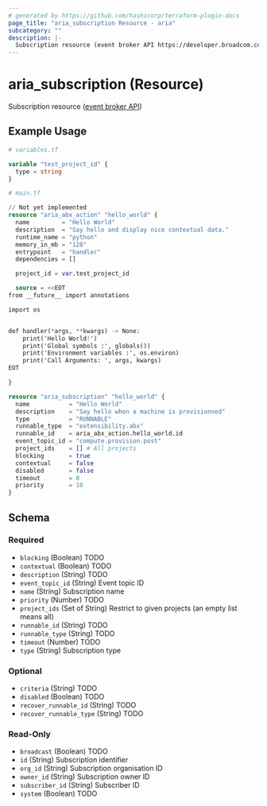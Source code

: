 ```yaml
---
# generated by https://github.com/hashicorp/terraform-plugin-docs
page_title: "aria_subscription Resource - aria"
subcategory: ""
description: |-
  Subscription resource (event broker API https://developer.broadcom.com/xapis/vrealize-automation-event-broker-service-api/latest/subscription/)
---
```


# aria_subscription (Resource)

Subscription resource ([event broker API](https://developer.broadcom.com/xapis/vrealize-automation-event-broker-service-api/latest/subscription/))

## Example Usage

```terraform
# variables.tf

variable "test_project_id" {
  type = string
}

# main.tf

// Not yet implemented
resource "aria_abx_action" "hello_world" {
  name         = "Hello World"
  description  = "Say hello and display nice contextual data."
  runtime_name = "python"
  memory_in_mb = "128"
  entrypoint   = "handler"
  dependencies = []

  project_id = var.test_project_id

  source = <<EOT
from __future__ import annotations

import os


def handler(*args, **kwargs) -> None:
    print('Hello World!')
    print('Global symbols :', globals())
    print('Environment variables :', os.environ)
    print('Call Arguments: ', args, kwargs)
EOT

}

resource "aria_subscription" "hello_world" {
  name           = "Hello World"
  description    = "Say hello when a machine is provisionned"
  type           = "RUNNABLE"
  runnable_type  = "extensibility.abx"
  runnable_id    = aria_abx_action.hello_world.id
  event_topic_id = "compute.provision.post"
  project_ids    = [] # All projects
  blocking       = true
  contextual     = false
  disabled       = false
  timeout        = 0
  priority       = 10
}
```

<!-- schema generated by tfplugindocs -->
## Schema

### Required

- `blocking` (Boolean) TODO
- `contextual` (Boolean) TODO
- `description` (String) TODO
- `event_topic_id` (String) Event topic ID
- `name` (String) Subscription name
- `priority` (Number) TODO
- `project_ids` (Set of String) Restrict to given projects (an empty list means all)
- `runnable_id` (String) TODO
- `runnable_type` (String) TODO
- `timeout` (Number) TODO
- `type` (String) Subscription type

### Optional

- `criteria` (String) TODO
- `disabled` (Boolean) TODO
- `recover_runnable_id` (String) TODO
- `recover_runnable_type` (String) TODO

### Read-Only

- `broadcast` (Boolean) TODO
- `id` (String) Subscription identifier
- `org_id` (String) Subscription organisation ID
- `owner_id` (String) Subscription owner ID
- `subscriber_id` (String) Subscriber ID
- `system` (Boolean) TODO
